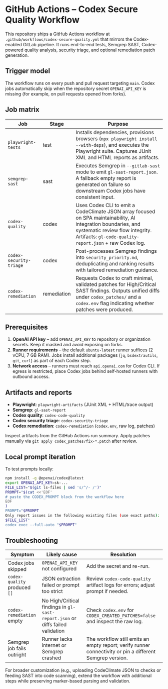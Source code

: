 # GitHub Actions – Codex Secure Quality Workflow

This repository ships a GitHub Actions workflow at `.github/workflows/codex-secure-quality.yml` that mirrors the Codex-enabled GitLab pipeline. It runs end-to-end tests, Semgrep SAST, Codex-powered quality analysis, security triage, and optional remediation patch generation.

## Trigger model

The workflow runs on every push and pull request targeting `main`. Codex jobs automatically skip when the repository secret `OPENAI_API_KEY` is missing (for example, on pull requests opened from forks).

## Job matrix

| Job | Stage | Purpose |
| --- | --- | --- |
| `playwright-tests` | test | Installs dependencies, provisions browsers (`npx playwright install --with-deps`), and executes the Playwright suite. Captures JUnit XML and HTML reports as artifacts. |
| `semgrep-sast` | sast | Executes Semgrep in `--gitlab-sast` mode to emit `gl-sast-report.json`. A fallback empty report is generated on failure so downstream Codex jobs have consistent input. |
| `codex-quality` | codex | Uses Codex CLI to emit a CodeClimate JSON array focused on SPA maintainability, AI integration boundaries, and systematic review flow integrity. Artifacts: `gl-code-quality-report.json` + raw Codex log. |
| `codex-security-triage` | codex | Post-processes Semgrep findings into `security_priority.md`, deduplicating and ranking results with tailored remediation guidance. |
| `codex-remediation` | remediation | Requests Codex to craft minimal, validated patches for High/Critical SAST findings. Outputs unified diffs under `codex_patches/` and a `codex.env` flag indicating whether patches were produced. |

## Prerequisites

1. **OpenAI API key** – add `OPENAI_API_KEY` to repository or organization secrets. Keep it masked and avoid exposing on forks.
2. **Runner requirements** – the default `ubuntu-latest` runner suffices (2 vCPU, 7 GB RAM). Jobs install additional packages (`jq`, `bsdextrautils`, `git`, `curl`) as part of each Codex step.
3. **Network access** – runners must reach `api.openai.com` for Codex CLI. If egress is restricted, place Codex jobs behind self-hosted runners with outbound access.

## Artifacts and reports

- **Playwright**: `playwright-artifacts` (JUnit XML + HTML/trace output)
- **Semgrep**: `gl-sast-report`
- **Codex quality**: `codex-code-quality`
- **Codex security triage**: `codex-security-triage`
- **Codex remediation**: `codex-remediation` (`codex.env`, raw log, patches)

Inspect artifacts from the GitHub Actions run summary. Apply patches manually via `git apply codex_patches/fix-*.patch` after review.

## Local prompt iteration

To test prompts locally:

```bash
npm install -g @openai/codex@latest
export OPENAI_API_KEY=sk-...
FILE_LIST="$(git ls-files | sed 's/^/- /')"
PROMPT="$(cat <<'EOF'
# paste the CODEX_PROMPT block from the workflow here
EOF
)
PROMPT="$PROMPT
Only report issues in the following existing files (use exact paths):
$FILE_LIST"
codex exec --full-auto "$PROMPT"
```

## Troubleshooting

| Symptom | Likely cause | Resolution |
| --- | --- | --- |
| Codex jobs skipped | `OPENAI_API_KEY` not configured | Add the secret and re-run. |
| `codex-quality` produced `[]` | JSON extraction failed or prompt too strict | Review `codex-code-quality` artifact logs for errors; adjust prompt if needed. |
| `codex-remediation` empty | No High/Critical findings in `gl-sast-report.json` or diffs failed validation | Check `codex.env` for `CODEX_CREATED_PATCHES=false` and inspect the raw log. |
| Semgrep job fails outright | Runner lacks internet or Semgrep crashed | The workflow still emits an empty report; verify runner connectivity or pin a different Semgrep version. |

For broader customization (e.g., uploading CodeClimate JSON to checks or feeding SAST into code scanning), extend the workflow with additional steps while preserving marker-based parsing and validation.
